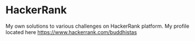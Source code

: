 # HackerRank
My own solutions to various challenges on HackerRank platform. My profile located here https://www.hackerrank.com/buddhistas
